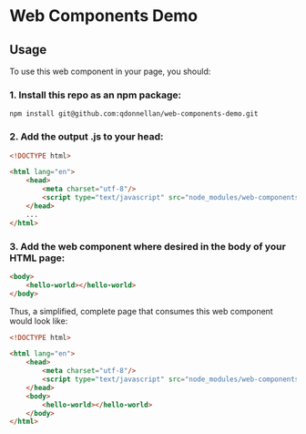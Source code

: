 # Web Components Demo

## Usage
To use this web component in your page, you should:

### 1. Install this repo as an npm package:
```
npm install git@github.com:qdonnellan/web-components-demo.git
```

### 2. Add the output .js to your head:

```html
<!DOCTYPE html>

<html lang="en">
    <head>
        <meta charset="utf-8"/>
        <script type="text/javascript" src="node_modules/web-components-demo/dist/web-components-demo.js"></script>
    </head>
    ...
</html>
```

### 3. Add the web component where desired in the body of your HTML page:

```html
<body>
    <hello-world></hello-world>
</body>
```

Thus, a simplified, complete page that consumes this web component would look like:

```html
<!DOCTYPE html>

<html lang="en">
    <head>
        <meta charset="utf-8"/>
        <script type="text/javascript" src="node_modules/web-components-demo/dist/web-components-demo.js"></script>
    </head>
    <body>
        <hello-world></hello-world>
    </body>
</html>
```
